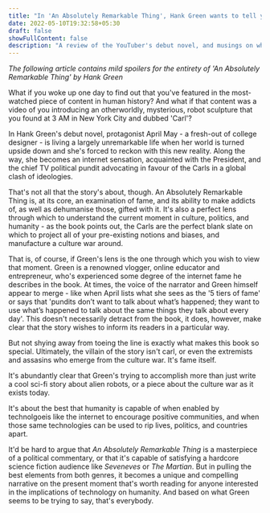 ```yaml
---
title: "In 'An Absolutely Remarkable Thing', Hank Green wants to tell you what humanity means in the internet age"
date: 2022-05-10T19:32:58+05:30
draft: false
showFullContent: false
description: "A review of the YouTuber's debut novel, and musings on why it's a must-read for anyone interested in the implications of technology on humanity"
---
```


_The following article contains mild spoilers for the entirety of 'An Absolutely Remarkable Thing' by Hank Green_

What if you woke up one day to find out that you've featured in the most-watched piece of content in human history? And what if that content was a video of you introducing an otherworldly, mysterious, robot sculpture that you found at 3 AM in New York City and dubbed 'Carl'?

In Hank Green's debut novel, protagonist April May - a fresh-out of college designer - is living a largely unremarkable life when her world is turned upside down and she's forced to reckon with this new reality. Along the way, she becomes an internet sensation, acquainted with the President, and the chief TV political pundit advocating in favour of the Carls in a global clash of ideologies.

That's not all that the story's about, though. An Absolutely Remarkable Thing is, at its core, an examination of fame, and its ability to make addicts of, as well as dehumanise those, gifted with it. It's also a perfect lens through which to understand the current moment in culture, politics, and humanity - as the book points out, the Carls are the perfect blank slate on which to project all of your pre-existing notions and biases, and manufacture a culture war around.

That is, of course, if Green's lens is the one through which you wish to view that moment. Green is a renowned vlogger, online educator and entrepreneur, who's experienced some degree of the internet fame he describes in the book. At times, the voice of the narrator and Green himself appear to merge - like when April lists what she sees as the '5 tiers of fame' or says that 'pundits don’t want to talk about what’s happened; they want to use what’s happened to talk about the same things they talk about every day'. This doesn't necessarily detract from the book, it does, however, make clear that the story wishes to inform its readers in a particular way.

But not shying away from toeing the line is exactly what makes this book so special. Ultimately, the villain of the story isn't carl, or even the extremists and assasins who emerge from the culture war. It's fame itself.

It's abundantly clear that Green's trying to accomplish more than just write a cool sci-fi story about alien robots, or a piece about the culture war as it exists today.

It's about the best that humanity is capable of when enabled by technolgoeis like the internet to encourage positive communities, and when those same technologies can be used to rip lives, politics, and countries apart.

It'd be hard to argue that _An Absolutely Remarkable Thing_ is a masterpiece of a political commentary, or that it's capable of satisfying a hardcore science fiction audience like _Seveneves_ or _The Martian_. But in pulling the best elements from both genres, it becomes a unique and compelling narrative on the present moment that's worth reading for anyone interested in the implications of technology on humanity. And based on what Green seems to be trying to say, that's everybody.
